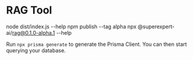 # RAG Tool

node dist/index.js --help
npm publish --tag alpha
npx @superexpert-ai/rag@0.1.0-alpha.1 --help

Run `npx prisma generate` to generate the Prisma Client. You can then start querying your database.